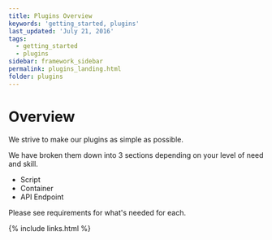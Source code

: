 ```yaml
---
title: Plugins Overview
keywords: 'getting_started, plugins'
last_updated: 'July 21, 2016'
tags:
  - getting_started
  - plugins
sidebar: framework_sidebar
permalink: plugins_landing.html
folder: plugins
---
```


# Overview

We strive to make our plugins as simple as possible.

We have broken them down into 3 sections depending on your level of need and skill.

- Script
- Container
- API Endpoint

Please see requirements for what's needed for each.

{% include links.html %}
